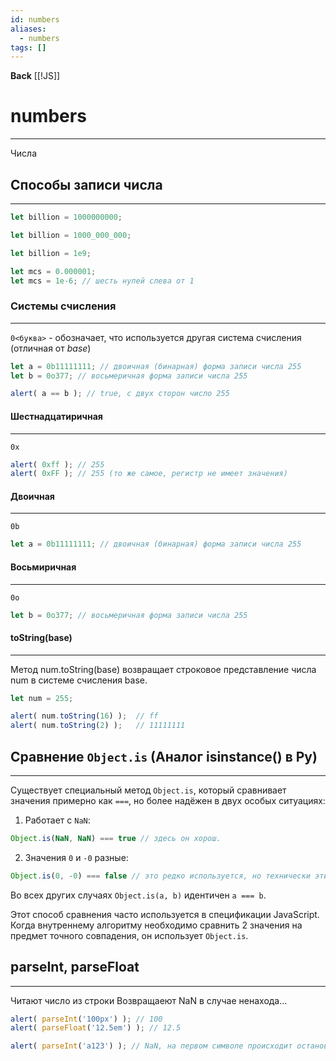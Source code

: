 ```yaml
---
id: numbers
aliases:
  - numbers
tags: []
---
```

**Back**
    [[!JS]]

# numbers
---
Числа

## Способы записи числа
---
```js
let billion = 1000000000;

let billion = 1000_000_000;

let billion = 1e9;

let mcs = 0.000001;
let mcs = 1e-6; // шесть нулей слева от 1
```

### Системы счисления
---
`0<буква>` - обозначает, что используется другая система счисления (отличная от *base*)
```js
let a = 0b11111111; // двоичная (бинарная) форма записи числа 255
let b = 0o377; // восьмеричная форма записи числа 255

alert( a == b ); // true, с двух сторон число 255
```

#### Шестнадцатиричная
---
`0x`
```js
alert( 0xff ); // 255
alert( 0xFF ); // 255 (то же самое, регистр не имеет значения)
```
#### Двоичная
----
`0b`
```js
let a = 0b11111111; // двоичная (бинарная) форма записи числа 255
```

#### Восьмиричная
---
`0o`
```js
let b = 0o377; // восьмеричная форма записи числа 255
```
#### toString(base)
---
Метод num.toString(base) возвращает строковое представление числа num в системе счисления base.
```js
let num = 255;

alert( num.toString(16) );  // ff
alert( num.toString(2) );   // 11111111
```

## Сравнение `Object.is` (Aналог isinstance() в Py)
---
Существует специальный метод `Object.is`, который сравнивает значения примерно как `===`, но более надёжен в двух особых ситуациях:

1. Работает с `NaN`:
```js
Object.is(NaN, NaN) === true // здесь он хорош.
```
2. Значения `0` и `-0` разные:
```js
Object.is(0, -0) === false // это редко используется, но технически эти значения разные.
```
Во всех других случаях `Object.is(a, b)` идентичен `a === b`.

Этот способ сравнения часто используется в спецификации JavaScript.
Когда внутреннему алгоритму необходимо сравнить 2 значения на предмет точного совпадения, он использует `Object.is`.

## parseInt, parseFloat
---
Читают число из строки
Возвращаеют NaN в случае ненахода...
```js
alert( parseInt('100px') ); // 100
alert( parseFloat('12.5em') ); // 12.5

alert( parseInt('a123') ); // NaN, на первом символе происходит остановка чтения
```
